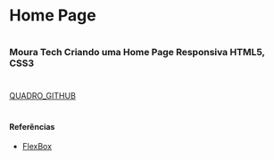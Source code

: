 # Home Page
 
#

### Moura Tech Criando uma Home Page Responsiva HTML5, CSS3




#
<div>
    <a href="https://github.com/users/Erysilva98/projects/3">QUADRO_GITHUB</a>
</div>

#

#### Referências

* <div>
    <a href="https://www.alura.com.br/artigos/css-guia-do-flexbox">FlexBox</a>
</div>